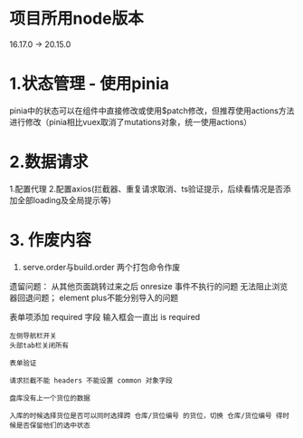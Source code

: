 # 项目所用node版本
16.17.0  -> 20.15.0

# 1.状态管理 - 使用pinia
   pinia中的状态可以在组件中直接修改或使用$patch修改，但推荐使用actions方法进行修改（pinia相比vuex取消了mutations对象，统一使用actions）

# 2.数据请求
  1.配置代理
  2.配置axios(拦截器、重复请求取消、ts验证提示，后续看情况是否添加全部loading及全局提示等)

# 3. 作废内容

  1. serve.order与build.order 两个打包命令作废

遗留问题：
  从其他页面跳转过来之后 onresize 事件不执行的问题
  无法阻止浏览器回退问题；
  element plus不能分别导入的问题
  
  表单项添加 required 字段 输入框会一直出 is required





    左侧导航栏开关
    头部tab栏关闭所有
    
    表单验证

    请求拦截不能 headers 不能设置 common 对象字段

    盘库没有上一个货位的数据

    入库的时候选择货位是否可以同时选择跨 仓库/货位编号 的货位，切换 仓库/货位编号 得时候是否保留他们的选中状态
